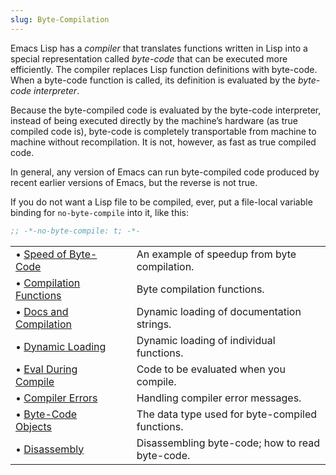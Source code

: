 ```yaml
---
slug: Byte-Compilation
---
```


Emacs Lisp has a *compiler* that translates functions written in Lisp into a special representation called *byte-code* that can be executed more efficiently. The compiler replaces Lisp function definitions with byte-code. When a byte-code function is called, its definition is evaluated by the *byte-code interpreter*.

Because the byte-compiled code is evaluated by the byte-code interpreter, instead of being executed directly by the machine’s hardware (as true compiled code is), byte-code is completely transportable from machine to machine without recompilation. It is not, however, as fast as true compiled code.

In general, any version of Emacs can run byte-compiled code produced by recent earlier versions of Emacs, but the reverse is not true.

If you do not want a Lisp file to be compiled, ever, put a file-local variable binding for `no-byte-compile` into it, like this:

```lisp
;; -*-no-byte-compile: t; -*-
```

|                                                              |    |                                                 |
| :----------------------------------------------------------- | -- | :---------------------------------------------- |
| • [Speed of Byte-Code](/docs/elisp/Speed-of-Byte_002dCode)   |    | An example of speedup from byte compilation.    |
| • [Compilation Functions](/docs/elisp/Compilation-Functions) |    | Byte compilation functions.                     |
| • [Docs and Compilation](/docs/elisp/Docs-and-Compilation)   |    | Dynamic loading of documentation strings.       |
| • [Dynamic Loading](/docs/elisp/Dynamic-Loading)             |    | Dynamic loading of individual functions.        |
| • [Eval During Compile](/docs/elisp/Eval-During-Compile)     |    | Code to be evaluated when you compile.          |
| • [Compiler Errors](/docs/elisp/Compiler-Errors)             |    | Handling compiler error messages.               |
| • [Byte-Code Objects](/docs/elisp/Byte_002dCode-Objects)     |    | The data type used for byte-compiled functions. |
| • [Disassembly](/docs/elisp/Disassembly)                     |    | Disassembling byte-code; how to read byte-code. |
